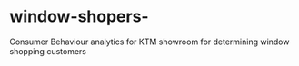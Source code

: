 # window-shopers-
Consumer Behaviour analytics for KTM showroom for determining window shopping customers
